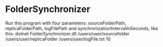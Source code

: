 # FolderSynchronizer

Run this program with four parameters: sourceFolderPath, replicaFolderPath, logFilePath and synchronizationIntervalInSeconds, like this:
dotnet FolderSynchronizer.dll /users/user/sourcefolder /users/user/replicaFolder /users/user/logFile.txt 10 
